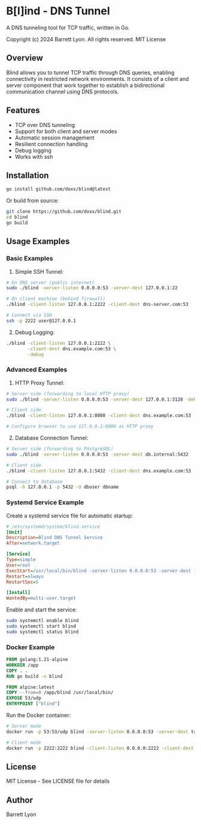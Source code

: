 # B[l]ind - DNS Tunnel

A DNS tunneling tool for TCP traffic, written in Go.

Copyright (c) 2024 Barrett Lyon. All rights reserved.
MIT License

## Overview

Blind allows you to tunnel TCP traffic through DNS queries, enabling connectivity in restricted network environments. It consists of a client and server component that work together to establish a bidirectional communication channel using DNS protocols.

## Features

- TCP over DNS tunneling
- Support for both client and server modes
- Automatic session management
- Resilient connection handling
- Debug logging
- Works with ssh

## Installation

```bash
go install github.com/doxx/blind@latest
```

Or build from source:

```bash
git clone https://github.com/doxx/blind.git
cd blind
go build
```

## Usage Examples

### Basic Examples

1. Simple SSH Tunnel:

```bash
# On DNS server (public internet)
sudo ./blind -server-listen 0.0.0.0:53 -server-dest 127.0.0.1:22

# On client machine (behind firewall)
./blind -client-listen 127.0.0.1:2222 -client-dest dns-server.com:53

# Connect via SSH
ssh -p 2222 user@127.0.0.1
```

2. Debug Logging:

```bash
./blind -client-listen 127.0.0.1:2222 \
        -client-dest dns.example.com:53 \
        -debug
```

### Advanced Examples

1. HTTP Proxy Tunnel:

```bash
# Server side (forwarding to local HTTP proxy)
sudo ./blind -server-listen 0.0.0.0:53 -server-dest 127.0.0.1:3128 -debug

# Client side
./blind -client-listen 127.0.0.1:8080 -client-dest dns.example.com:53

# Configure browser to use 127.0.0.1:8080 as HTTP proxy
```

2. Database Connection Tunnel:

```bash
# Server side (forwarding to PostgreSQL)
sudo ./blind -server-listen 0.0.0.0:53 -server-dest db.internal:5432

# Client side
./blind -client-listen 127.0.0.1:5432 -client-dest dns.example.com:53

# Connect to database
psql -h 127.0.0.1 -p 5432 -U dbuser dbname
```

### Systemd Service Example

Create a systemd service file for automatic startup:

```ini
# /etc/systemd/system/blind.service
[Unit]
Description=Blind DNS Tunnel Service
After=network.target

[Service]
Type=simple
User=root
ExecStart=/usr/local/bin/blind -server-listen 0.0.0.0:53 -server-dest 10.0.0.1:22
Restart=always
RestartSec=5

[Install]
WantedBy=multi-user.target
```

Enable and start the service:
```bash
sudo systemctl enable blind
sudo systemctl start blind
sudo systemctl status blind
```

### Docker Example

```dockerfile
FROM golang:1.21-alpine
WORKDIR /app
COPY . .
RUN go build -o blind

FROM alpine:latest
COPY --from=0 /app/blind /usr/local/bin/
EXPOSE 53/udp
ENTRYPOINT ["blind"]
```

Run the Docker container:
```bash
# Server mode
docker run -p 53:53/udp blind -server-listen 0.0.0.0:53 -server-dest target:22

# Client mode
docker run -p 2222:2222 blind -client-listen 0.0.0.0:2222 -client-dest dns.example.com:53
```

## License

MIT License - See LICENSE file for details

## Author

Barrett Lyon